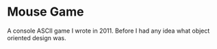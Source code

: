Mouse Game
==========

A console ASCII game I wrote in 2011. Before I had any idea what object oriented design was.
